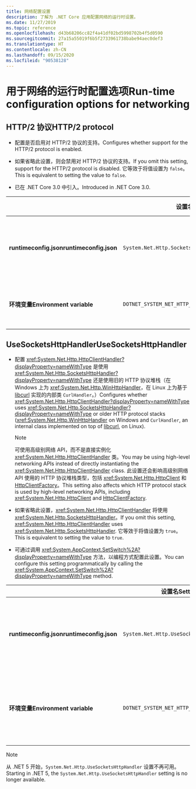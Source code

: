 ```yaml
---
title: 网络配置设置
description: 了解为 .NET Core 应用配置网络的运行时设置。
ms.date: 11/27/2019
ms.topic: reference
ms.openlocfilehash: d43b68206cc82f4a41df02bd5998702b4f5d0590
ms.sourcegitcommit: 27a15a55019f6b5f2733961738babe94aec0def3
ms.translationtype: HT
ms.contentlocale: zh-CN
ms.lasthandoff: 09/15/2020
ms.locfileid: "90538128"
---
```

# <a name="run-time-configuration-options-for-networking"></a><span data-ttu-id="9acac-103">用于网络的运行时配置选项</span><span class="sxs-lookup"><span data-stu-id="9acac-103">Run-time configuration options for networking</span></span>

## <a name="http2-protocol"></a><span data-ttu-id="9acac-104">HTTP/2 协议</span><span class="sxs-lookup"><span data-stu-id="9acac-104">HTTP/2 protocol</span></span>

- <span data-ttu-id="9acac-105">配置是否启用对 HTTP/2 协议的支持。</span><span class="sxs-lookup"><span data-stu-id="9acac-105">Configures whether support for the HTTP/2 protocol is enabled.</span></span>

- <span data-ttu-id="9acac-106">如果省略此设置，则会禁用对 HTTP/2 协议的支持。</span><span class="sxs-lookup"><span data-stu-id="9acac-106">If you omit this setting, support for the HTTP/2 protocol is disabled.</span></span> <span data-ttu-id="9acac-107">它等效于将值设置为 `false`。</span><span class="sxs-lookup"><span data-stu-id="9acac-107">This is equivalent to setting the value to `false`.</span></span>

- <span data-ttu-id="9acac-108">已在 .NET Core 3.0 中引入。</span><span class="sxs-lookup"><span data-stu-id="9acac-108">Introduced in .NET Core 3.0.</span></span>

| | <span data-ttu-id="9acac-109">设置名</span><span class="sxs-lookup"><span data-stu-id="9acac-109">Setting name</span></span> | <span data-ttu-id="9acac-110">值</span><span class="sxs-lookup"><span data-stu-id="9acac-110">Values</span></span> |
| - | - | - |
| <span data-ttu-id="9acac-111">**runtimeconfig.json**</span><span class="sxs-lookup"><span data-stu-id="9acac-111">**runtimeconfig.json**</span></span> | `System.Net.Http.SocketsHttpHandler.Http2Support` | <span data-ttu-id="9acac-112">`false` - 禁用</span><span class="sxs-lookup"><span data-stu-id="9acac-112">`false` - disabled</span></span><br/><span data-ttu-id="9acac-113">`true` - 启用</span><span class="sxs-lookup"><span data-stu-id="9acac-113">`true` - enabled</span></span> |
| <span data-ttu-id="9acac-114">**环境变量**</span><span class="sxs-lookup"><span data-stu-id="9acac-114">**Environment variable**</span></span> | `DOTNET_SYSTEM_NET_HTTP_SOCKETSHTTPHANDLER_HTTP2SUPPORT` | <span data-ttu-id="9acac-115">`0` - 禁用</span><span class="sxs-lookup"><span data-stu-id="9acac-115">`0` - disabled</span></span><br/><span data-ttu-id="9acac-116">`1` - 启用</span><span class="sxs-lookup"><span data-stu-id="9acac-116">`1` - enabled</span></span> |

## <a name="usesocketshttphandler"></a><span data-ttu-id="9acac-117">UseSocketsHttpHandler</span><span class="sxs-lookup"><span data-stu-id="9acac-117">UseSocketsHttpHandler</span></span>

- <span data-ttu-id="9acac-118">配置 <xref:System.Net.Http.HttpClientHandler?displayProperty=nameWithType> 是使用 <xref:System.Net.Http.SocketsHttpHandler?displayProperty=nameWithType> 还是使用旧的 HTTP 协议堆栈（在 Windows 上为 <xref:System.Net.Http.WinHttpHandler>，在 Linux 上为基于 [libcurl](https://curl.haxx.se/libcurl/) 实现的内部类 `CurlHandler`。）</span><span class="sxs-lookup"><span data-stu-id="9acac-118">Configures whether <xref:System.Net.Http.HttpClientHandler?displayProperty=nameWithType> uses <xref:System.Net.Http.SocketsHttpHandler?displayProperty=nameWithType> or older HTTP protocol stacks (<xref:System.Net.Http.WinHttpHandler> on Windows and `CurlHandler`, an internal class implemented on top of [libcurl](https://curl.haxx.se/libcurl/), on Linux).</span></span>

  > [!NOTE]
  > <span data-ttu-id="9acac-119">可使用高级别网络 API，而不是直接实例化 <xref:System.Net.Http.HttpClientHandler> 类。</span><span class="sxs-lookup"><span data-stu-id="9acac-119">You may be using high-level networking APIs instead of directly instantiating the <xref:System.Net.Http.HttpClientHandler> class.</span></span> <span data-ttu-id="9acac-120">此设置还会影响高级别网络 API 使用的 HTTP 协议堆栈类型，包括 <xref:System.Net.Http.HttpClient> 和 [HttpClientFactory](/previous-versions/aspnet/hh995280(v=vs.118))。</span><span class="sxs-lookup"><span data-stu-id="9acac-120">This setting also affects which HTTP protocol stack is used by high-level networking APIs, including <xref:System.Net.Http.HttpClient> and [HttpClientFactory](/previous-versions/aspnet/hh995280(v=vs.118)).</span></span>

- <span data-ttu-id="9acac-121">如果省略此设置，<xref:System.Net.Http.HttpClientHandler> 将使用 <xref:System.Net.Http.SocketsHttpHandler>。</span><span class="sxs-lookup"><span data-stu-id="9acac-121">If you omit this setting, <xref:System.Net.Http.HttpClientHandler> uses <xref:System.Net.Http.SocketsHttpHandler>.</span></span> <span data-ttu-id="9acac-122">它等效于将值设置为 `true`。</span><span class="sxs-lookup"><span data-stu-id="9acac-122">This is equivalent to setting the value to `true`.</span></span>

- <span data-ttu-id="9acac-123">可通过调用 <xref:System.AppContext.SetSwitch%2A?displayProperty=nameWithType> 方法，以编程方式配置此设置。</span><span class="sxs-lookup"><span data-stu-id="9acac-123">You can configure this setting programmatically by calling the <xref:System.AppContext.SetSwitch%2A?displayProperty=nameWithType> method.</span></span>

| | <span data-ttu-id="9acac-124">设置名</span><span class="sxs-lookup"><span data-stu-id="9acac-124">Setting name</span></span> | <span data-ttu-id="9acac-125">值</span><span class="sxs-lookup"><span data-stu-id="9acac-125">Values</span></span> |
| - | - | - |
| <span data-ttu-id="9acac-126">**runtimeconfig.json**</span><span class="sxs-lookup"><span data-stu-id="9acac-126">**runtimeconfig.json**</span></span> | `System.Net.Http.UseSocketsHttpHandler` | <span data-ttu-id="9acac-127">`true` - 允许使用 <xref:System.Net.Http.SocketsHttpHandler></span><span class="sxs-lookup"><span data-stu-id="9acac-127">`true` - enables the use of <xref:System.Net.Http.SocketsHttpHandler></span></span><br/><span data-ttu-id="9acac-128">`false` - 允许使用 Windows 上的 <xref:System.Net.Http.WinHttpHandler> 或 Linux 上的 [libcurl](https://curl.haxx.se/libcurl/)</span><span class="sxs-lookup"><span data-stu-id="9acac-128">`false` - enables the use of <xref:System.Net.Http.WinHttpHandler> on Windows or [libcurl](https://curl.haxx.se/libcurl/) on Linux</span></span> |
| <span data-ttu-id="9acac-129">**环境变量**</span><span class="sxs-lookup"><span data-stu-id="9acac-129">**Environment variable**</span></span> | `DOTNET_SYSTEM_NET_HTTP_USESOCKETSHTTPHANDLER` | <span data-ttu-id="9acac-130">`1` - 允许使用 <xref:System.Net.Http.SocketsHttpHandler></span><span class="sxs-lookup"><span data-stu-id="9acac-130">`1` - enables the use of <xref:System.Net.Http.SocketsHttpHandler></span></span><br/><span data-ttu-id="9acac-131">`0` - 允许使用 Windows 上的 <xref:System.Net.Http.WinHttpHandler> 或 Linux 上的 [libcurl](https://curl.haxx.se/libcurl/)</span><span class="sxs-lookup"><span data-stu-id="9acac-131">`0` - enables the use of <xref:System.Net.Http.WinHttpHandler> on Windows or [libcurl](https://curl.haxx.se/libcurl/) on Linux</span></span> |

> [!NOTE]
> <span data-ttu-id="9acac-132">从 .NET 5 开始，`System.Net.Http.UseSocketsHttpHandler` 设置不再可用。</span><span class="sxs-lookup"><span data-stu-id="9acac-132">Starting in .NET 5, the `System.Net.Http.UseSocketsHttpHandler` setting is no longer available.</span></span>
